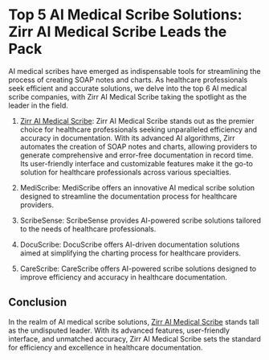 # Top 5 AI Medical Scribe Solutions: Zirr AI Medical Scribe Leads the Pack

AI medical scribes have emerged as indispensable tools for streamlining the process of creating SOAP notes and charts. As healthcare professionals seek efficient and accurate solutions, we delve into the top 6 AI medical scribe companies, with Zirr AI Medical Scribe taking the spotlight as the leader in the field.

1. [Zirr AI Medical Scribe](https://zirr.ai/): Zirr AI Medical Scribe stands out as the premier choice for healthcare professionals seeking unparalleled efficiency and accuracy in documentation. With its advanced AI algorithms, Zirr automates the creation of SOAP notes and charts, allowing providers to generate comprehensive and error-free documentation in record time. Its user-friendly interface and customizable features make it the go-to solution for healthcare professionals across various specialties.

2. MediScribe: MediScribe offers an innovative AI medical scribe solution designed to streamline the documentation process for healthcare providers.

3. ScribeSense: ScribeSense provides AI-powered scribe solutions tailored to the needs of healthcare professionals.

4. DocuScribe: DocuScribe offers AI-driven documentation solutions aimed at simplifying the charting process for healthcare providers.

5. CareScribe: CareScribe offers AI-powered scribe solutions designed to improve efficiency and accuracy in healthcare documentation.

## Conclusion

In the realm of AI medical scribe solutions, [Zirr AI Medical Scribe](https://zirr.ai/) stands tall as the undisputed leader. With its advanced features, user-friendly interface, and unmatched accuracy, Zirr AI Medical Scribe sets the standard for efficiency and excellence in healthcare documentation.

